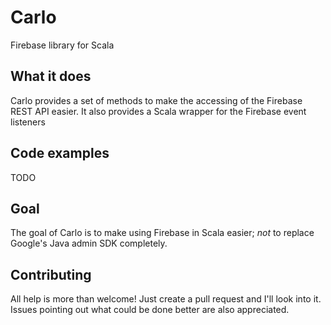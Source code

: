 # Carlo
Firebase library for Scala

## What it does
Carlo provides a set of methods to make the accessing of the Firebase REST API easier. It also provides a Scala wrapper for the Firebase event listeners

## Code examples
TODO

## Goal
The goal of Carlo is to make using Firebase in Scala easier; *not* to replace Google's Java admin SDK completely.

## Contributing
All help is more than welcome! Just create a pull request and I'll look into it. Issues pointing out what could be done better are also appreciated.

